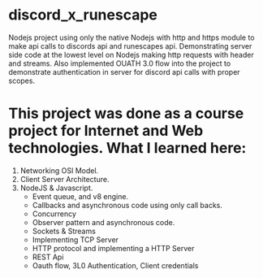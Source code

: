 # discord_x_runescape
Nodejs project using only the native Nodejs with http and https module to make api calls to discords api and runescapes api. Demonstrating server side code at the lowest level on Nodejs making http requests with header and streams. Also implemented OUATH 3.0 flow into the project to demonstrate authentication in server for discord api calls with proper scopes.

# This project was done as a course project for Internet and Web technologies. What I learned here:

1) Networking OSI Model.
2) Client Server Architecture.
3) NodeJS & Javascript.
   * Event queue, and v8 engine.
   * Callbacks and asynchronous code using only call backs.
   * Concurrency
   * Observer pattern and asynchronous code.
   * Sockets & Streams
   * Implementing TCP Server
   * HTTP protocol and implementing a HTTP Server
   * REST Api
   * Oauth flow, 3L0 Authentication, Client credentials
